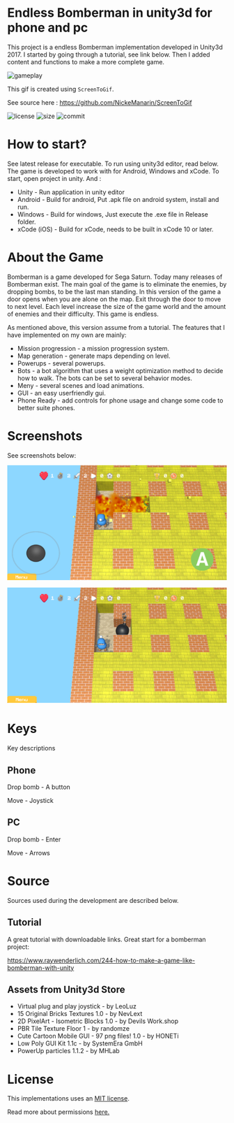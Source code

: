 # Endless Bomberman in unity3d for phone and pc

This project is a endless Bomberman implementation developed in Unity3d 2017.
I started by going through a tutorial, see link below.
Then I added content and functions to make a more complete game.

![gameplay](./images/gameplay.gif)

This gif is created using `ScreenToGif`.

See source here : https://github.com/NickeManarin/ScreenToGif

![license](https://img.shields.io/github/license/grebtsew/Bomberman)
![size](https://img.shields.io/github/repo-size/grebtsew/Bomberman)
![commit](https://img.shields.io/github/last-commit/grebtsew/Bomberman)

# How to start?

See latest release for executable. To run using unity3d editor, read below.
The game is developed to work with for Android, Windows and xCode. To start, open project in unity. And :

- Unity - Run application in unity editor
- Android - Build for android, Put .apk file on android system, install and run.
- Windows - Build for windows, Just execute the .exe file in Release folder.
- xCode (iOS) - Build for xCode, needs to be built in xCode 10 or later.

# About the Game

Bomberman is a game developed for Sega Saturn. Today many releases of Bomberman exist.
The main goal of the game is to eliminate the enemies, by dropping bombs, to be the last man standing.
In this version of the game a door opens when you are alone on the map.
Exit through the door to move to next level.
Each level increase the size of the game world and the amount of enemies and their difficulty.
This game is endless.

As mentioned above, this version assume from a tutorial.
The features that I have implemented on my own are mainly:

- Mission progression - a mission progression system.
- Map generation - generate maps depending on level.
- Powerups - several powerups.
- Bots - a bot algorithm that uses a weight optimization method to decide how to walk.
  The bots can be set to several behavior modes.
- Meny - several scenes and load animations.
- GUI - an easy userfriendly gui.
- Phone Ready - add controls for phone usage and change some code to better suite phones.

# Screenshots

See screenshots below:

![mobile_image](./images/mobile_screenshot.png)

![pc_image](./images/pc_screenshot.png)

# Keys

Key descriptions

## Phone

Drop bomb - A button

Move - Joystick

## PC

Drop bomb - Enter

Move - Arrows

# Source

Sources used during the development are described below.

## Tutorial

A great tutorial with downloadable links. Great start for a bomberman project:

https://www.raywenderlich.com/244-how-to-make-a-game-like-bomberman-with-unity

## Assets from Unity3d Store

- Virtual plug and play joystick - by LeoLuz
- 15 Original Bricks Textures 1.0 - by NevLext
- 2D PixelArt - Isometric Blocks 1.0 - by Devils Work.shop
- PBR Tile Texture Floor 1 - by randomze
- Cute Cartoon Mobile GUI - 97 png files! 1.0 - by HONETi
- Low Poly GUI Kit 1.1c - by SystemEra GmbH
- PowerUp particles 1.1.2 - by MHLab

# License

This implementations uses an [MIT license](LICENSE).

Read more about permissions [here.](https://choosealicense.com/licenses/mit/)
